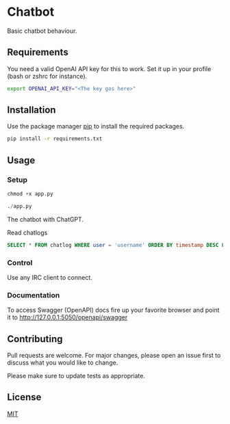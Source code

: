 # Chatbot

Basic chatbot behaviour.

## Requirements

You need a valid OpenAI API key for this to work. Set it up in your profile (bash or zshrc for instance).
```bash
export OPENAI_API_KEY="<The key gos here>"
```

## Installation

Use the package manager [pip](https://pip.pypa.io/en/stable/) to install the required packages.

```bash
pip install -r requirements.txt
```

## Usage

### Setup
```python
chmod +x app.py
```

```python
./app.py
```

The chatbot with ChatGPT.

Read chatlogs
```sql
SELECT * FROM chatlog WHERE user = 'username' ORDER BY timestamp DESC LIMIT 5;
```

### Control
Use any IRC client to connect.



### Documentation
To access Swagger (OpenAPI) docs fire up your favorite browser and point it to 
http://127.0.0.1:5050/openapi/swagger



## Contributing

Pull requests are welcome. For major changes, please open an issue first
to discuss what you would like to change.

Please make sure to update tests as appropriate.



## License

[MIT](https://choosealicense.com/licenses/mit/)
